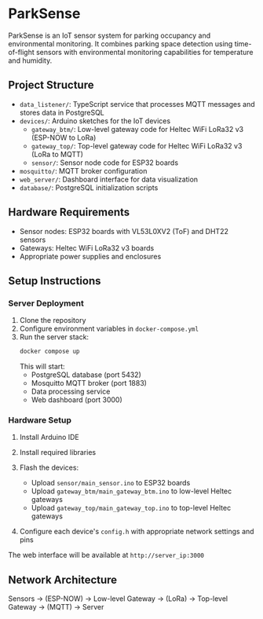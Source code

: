 # ParkSense

ParkSense is an IoT sensor system for parking occupancy and environmental monitoring. It combines parking space detection using time-of-flight sensors with environmental monitoring capabilities for temperature and humidity.

## Project Structure

- `data_listener/`: TypeScript service that processes MQTT messages and stores data in PostgreSQL
- `devices/`: Arduino sketches for the IoT devices
  - `gateway_btm/`: Low-level gateway code for Heltec WiFi LoRa32 v3 (ESP-NOW to LoRa)
  - `gateway_top/`: Top-level gateway code for Heltec WiFi LoRa32 v3 (LoRa to MQTT)
  - `sensor/`: Sensor node code for ESP32 boards
- `mosquitto/`: MQTT broker configuration
- `web_server/`: Dashboard interface for data visualization
- `database/`: PostgreSQL initialization scripts

## Hardware Requirements

- Sensor nodes: ESP32 boards with VL53L0XV2 (ToF) and DHT22 sensors
- Gateways: Heltec WiFi LoRa32 v3 boards
- Appropriate power supplies and enclosures

## Setup Instructions

### Server Deployment

1. Clone the repository
2. Configure environment variables in `docker-compose.yml`
3. Run the server stack:
   ```bash
   docker compose up
   ```
   This will start:
   - PostgreSQL database (port 5432)
   - Mosquitto MQTT broker (port 1883)
   - Data processing service
   - Web dashboard (port 3000)

### Hardware Setup

1. Install Arduino IDE
2. Install required libraries
3. Flash the devices:

   - Upload `sensor/main_sensor.ino` to ESP32 boards
   - Upload `gateway_btm/main_gateway_btm.ino` to low-level Heltec gateways
   - Upload `gateway_top/main_gateway_top.ino` to top-level Heltec gateways

4. Configure each device's `config.h` with appropriate network settings and pins

The web interface will be available at `http://server_ip:3000`

## Network Architecture

Sensors → (ESP-NOW) → Low-level Gateway → (LoRa) → Top-level Gateway → (MQTT) → Server

